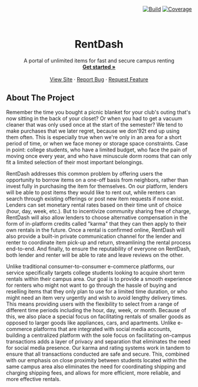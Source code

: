 <a name="readme-top"></a>

<div align="right">

[![Build][build-shield]][build-url]
[![Coverage][coverage-shield]][coverage-url]</a>

</div>


<!-- PROJECT LOGO -->
<br />
<div align="center">

  <h1 align="center">RentDash</h1>

  <p align="center">
    A portal of unlimited items for fast and secure campus renting
    <br />
    <a href="#getting-started"><strong>Get started »</strong></a>
    <br />
    <br />
    <a href="https://limitless-fjord-56167.herokuapp.com/listings/">View Site</a>
    ·
    <a href="https://github.com/ew2664/culd-hub/issues">Report Bug</a>
    ·
    <a href="https://github.com/ew2664/culd-hub/issues">Request Feature</a>
  </p>
</div>


<!-- ABOUT THE PROJECT -->

## About The Project

Remember the time you bought a picnic blanket for your club's outing that's now sitting in the back of your closet? Or when you had to get a vacuum cleaner that was only used once at the start of the semester? We tend to make purchases that we later regret, because we don'92t end up using them often. This is especially true when we're only in an area for a short period of time, or when we face money or storage space constraints. Case in point: college students, who have a limited budget, who face the pain of moving once every year, and who have minuscule dorm rooms that can only fit a limited selection of their most important belongings.

RentDash addresses this common problem by offering users the opportunity to borrow items on a one-off basis from neighbors, rather than invest fully in purchasing the item for themselves. On our platform, lenders will be able to post items they would like to rent out, while renters can search through existing offerings or post new item requests if none exist. Lenders can set monetary rental rates based on their time unit of choice (hour, day, week, etc.). But to incentivize community sharing free of charge, RentDash will also allow lenders to choose alternative compensation in the form of in-platform credits called "karma" that they can then apply to their own rentals in the future. Once a rental is confirmed online, RentDash will also provide a built-in private communication channel for the lender and renter to coordinate item pick-up and return, streamlining the rental process end-to-end. And finally, to ensure the reputability of everyone on RentDash, both lender and renter will be able to rate and leave reviews on the other.

Unlike traditional consumer-to-consumer e-commerce platforms, our service specifically targets college students looking to acquire short term rentals within their campus area. Our goal is to provide a smooth experience for renters who might not want to go through the hassle of buying and reselling items that they only plan to use for a limited time duration, or who might need an item very urgently and wish to avoid lengthy delivery times. This means providing users with the flexibility to select from a range of different time periods including the hour, day, week, or month. Because of this, we also place a special focus on facilitating rentals of smaller goods as opposed to larger goods like appliances, cars, and apartments. Unlike e-commerce platforms that are integrated with social media accounts, building a centralized platform with the sole focus on facilitating on-campus transactions adds a layer of privacy and separation that eliminates the need for social media presence. Our karma and rating systems work in tandem to ensure that all transactions conducted are safe and secure. This, combined with our emphasis on close proximity between students located within the same campus area also eliminates the need for coordinating shipping and charging shipping fees, and allows for more efficient, more reliable, and more effective rentals.

<!-- MARKDOWN LINKS & IMAGES -->
<!-- https://github.com/Ileriayo/markdown-badges -->

[build-shield]: https://img.shields.io/github/workflow/status/ew2664/rentdash/Ruby%20on%20Rails%20CI?style=flat-square

[build-url]: https://github.com/ew2664/culd-hub/actions/workflows/rubyonrails.yml

[coverage-shield]: https://img.shields.io/codecov/c/github/ew2664/rentdash?style=flat-square&token=K5WMMM4NGA

[coverage-url]: https://app.codecov.io/gh/ew2664/rentdash
